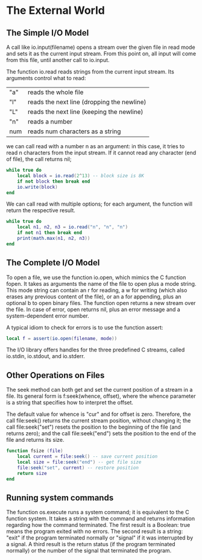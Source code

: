 # The External World #

## The Simple I/O Model ##

A call like io.input(filename) opens a stream over the given file in read mode and sets it as the current input stream. From this point on, all input will come from this file, until another call to io.input.

The function io.read reads strings from the current input stream. Its arguments control what to read:

|||
|---|---|
|"a"| reads the whole file|
|"l"| reads the next line (dropping the newline)|
|"L"| reads the next line (keeping the newline)|
|"n"| reads a number|
|num| reads num characters as a string|


we can call read with a number n as an argument: in this case, it tries to read n characters from the input stream. If it cannot read any character (end of file), the call returns nil;

```lua
while true do
    local block = io.read(2^13) -- block size is 8K
    if not block then break end
    io.write(block)
end
```

We can call read with multiple options; for each argument, the function will return the respective result.

```lua
while true do
    local n1, n2, n3 = io.read("n", "n", "n")
    if not n1 then break end
    print(math.max(n1, n2, n3))
end
```

## The Complete I/O Model ##

To open a file, we use the function io.open, which mimics the C function fopen. It takes as arguments the name of the file to open plus a mode string. This mode string can contain an r for reading, a w for writing (which also erases any previous content of the file), or an a for appending, plus an optional b to open binary files. The function open returns a new stream over the file. In case of error, open returns nil, plus an error message and a system-dependent error number.

A typical idiom to check for errors is to use the function assert:

```lua
local f = assert(io.open(filename, mode))
```

The I/O library offers handles for the three predefined C streams, called io.stdin, io.stdout, and io.stderr.

## Other Operations on Files ##

The seek method can both get and set the current position of a stream in a file. Its general form is f:seek(whence, offset), where the whence parameter is a string that specifies how to interpret the offset.

The default value for whence is "cur" and for offset is zero. Therefore, the call file:seek() returns the current stream position, without changing it; the call file:seek("set") resets the position to the beginning of the file (and returns zero); and the call file:seek("end") sets the position to the end of the file and returns its size.

```lua
function fsize (file)
    local current = file:seek() -- save current position
    local size = file:seek("end") -- get file size
    file:seek("set", current) -- restore position
    return size
end
```

## Running system commands ##

The function os.execute runs a system command; it is equivalent to the C function system. It takes a string with the command and returns information regarding how the command terminated. The first result is a Boolean: true means the program exited with no errors. The second result is a string: "exit" if the program terminated normally or "signal" if it was interrupted by a signal. A third result is the return status (if the program terminated normally) or the number of the signal that terminated the program.
